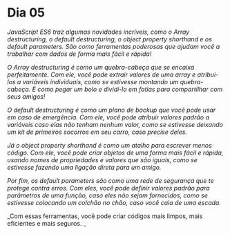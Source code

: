 # Dia 05

_JavaScript ES6 traz algumas novidades incríveis, como o Array destructuring, o default destructuring, o object property shorthand e os default parameters. São como ferramentas poderosas que ajudam você a trabalhar com dados de forma mais fácil e rápida!_

_O Array destructuring é como um quebra-cabeça que se encaixa perfeitamente. Com ele, você pode extrair valores de uma array e atribuí-los a variáveis individuais, como se estivesse montando um quebra-cabeça. É como pegar um bolo e dividi-lo em fatias para compartilhar com seus amigos!_

_O default destructuring é como um plano de backup que você pode usar em caso de emergência. Com ele, você pode atribuir valores padrão a variáveis caso elas não tenham nenhum valor, como se estivesse deixando um kit de primeiros socorros em seu carro, caso precise deles._

_Já o object property shorthand é como um atalho para escrever menos código. Com ele, você pode criar objetos de uma forma mais fácil e rápida, usando nomes de propriedades e valores que são iguais, como se estivesse fazendo uma ligação direta para um amigo._

_Por fim, os default parameters são como uma rede de segurança que te protege contra erros. Com eles, você pode definir valores padrão para parâmetros de uma função, caso eles não sejam fornecidos, como se estivesse colocando um colchão no chão, caso você caia de uma escada._

_Com essas ferramentas, você pode criar códigos mais limpos, mais eficientes e mais seguros. _